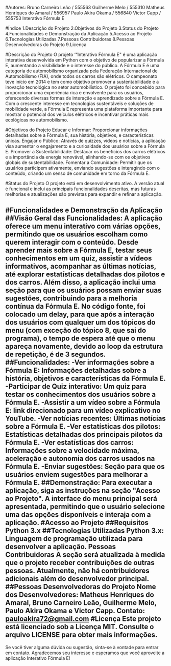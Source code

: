 #Autores:
Bruno Carneiro Leão / 555563
Guilherme Melo / 555310 
Matheus Henriques do Amaral / 556957
Paulo Akira Okama / 556840
Victor Capp / 555753
Interativo Fórmula E

#Índice
1.Descrição do Projeto
2.Objetivos do Projeto
3.Status do Projeto
4.Funcionalidades e Demonstração da Aplicação
5.Acesso ao Projeto
6.Tecnologias Utilizadas
7.Pessoas Contribuidoras
8.Pessoas Desenvolvedoras do Projeto
9.Licença

#Descrição do Projeto
O projeto ‘“Interativo Fórmula E" é uma aplicação interativa desenvolvida em Python com o objetivo de popularizar a Fórmula E, aumentando a visibilidade e o interesse do público. A Fórmula E é uma categoria de automobilismo organizada pela Federação Internacional de Automobilismo (FIA), onde todos os carros são elétricos. O campeonato teve início em 2014 e tem como objetivo promover a sustentabilidade e a inovação tecnológica no setor automobilístico.
O projeto foi concebido para proporcionar uma experiência rica e envolvente para os usuários, oferecendo diversas formas de interação e aprendizado sobre a Fórmula E. Com o crescente interesse em tecnologias sustentáveis e soluções de mobilidade verde, a Fórmula E representa uma plataforma importante para mostrar o potencial dos veículos elétricos e incentivar práticas mais ecológicas no automobilismo.

#Objetivos do Projeto
Educar e Informar: Proporcionar informações detalhadas sobre a Fórmula E, sua história, objetivos, e características únicas.
Engajar o Público: Através de quizzes, vídeos e notícias, a aplicação visa aumentar o engajamento e a curiosidade dos usuários sobre a Fórmula E.
Promover a Sustentabilidade: Destacar os benefícios dos carros elétricos e a importância da energia renovável, alinhando-se com os objetivos globais de sustentabilidade.
Fomentar a Comunidade: Permitir que os usuários participem ativamente, enviando sugestões e interagindo com o conteúdo, criando um senso de comunidade em torno da Fórmula E.

#Status do Projeto
O projeto está em desenvolvimento ativo. A versão atual é funcional e inclui as principais funcionalidades descritas, mas futuras melhorias e atualizações são previstas para expandir e refinar a aplicação.

#Funcionalidades e Demonstração da Aplicação
##Visão Geral das Funcionalidades:
A aplicação oferece um menu interativo com várias opções, permitindo que os usuários escolham como querem interagir com o conteúdo. Desde aprender mais sobre a Fórmula E, testar seus conhecimentos em um quiz, assistir a vídeos informativos, acompanhar as últimas notícias, até explorar estatísticas detalhadas dos pilotos e dos carros. Além disso, a aplicação inclui uma seção para que os usuários possam enviar suas sugestões, contribuindo para a melhoria contínua da Fórmula E. 
No código fonte, foi colocado um delay, para que após a interação dos usuários com qualquer um dos tópicos do menu (com exceção do tópico 8, que sai do programa), o tempo de espera até que o menu apareça novamente, devido ao loop da estrutura de repetição, é de 3 segundos.
##Funcionalidades:
-Ver informações sobre a Fórmula E: Informações detalhadas sobre a história, objetivos e características da Fórmula E.
-Participar de Quiz interativo: Um quiz para testar os conhecimentos dos usuários sobre a Fórmula E.
-Assistir a um vídeo sobre a Fórmula E: link direcionado para um vídeo explicativo no YouTube.
-Ver notícias recentes: Últimas notícias sobre a Fórmula E.
-Ver estatísticas dos pilotos: Estatísticas detalhadas dos principais pilotos da Fórmula E.
-Ver estatísticas dos carros: Informações sobre a velocidade máxima, aceleração e autonomia dos carros usados na Fórmula E.
-Enviar sugestões: Seção para que os usuários enviem sugestões para melhorar a Fórmula E.
##Demonstração:
Para executar a aplicação, siga as instruções na seção "Acesso ao Projeto". A interface do menu principal será apresentada, permitindo que o usuário selecione uma das opções disponíveis e interaja com a aplicação.
#Acesso ao Projeto
##Requisitos
Python 3.x
##Tecnologias Utilizadas
Python 3.x: Linguagem de programação utilizada para desenvolver a aplicação.
Pessoas Contribuidoras
A seção será atualizada à medida que o projeto receber contribuições de outras pessoas. Atualmente, não há contribuidores adicionais além do desenvolvedor principal.
##Pessoas Desenvolvedoras do Projeto
Nome dos Desenvolvedores: Matheus Henriques do Amaral, Bruno Carneiro Leão, Guilherme Melo, Paulo Akira Okama e Victor Capp.
Contato: pauloakira72@gmail.com
#Licença
Este projeto está licenciado sob a Licença MIT. Consulte o arquivo LICENSE para obter mais informações.
--------------------------------------------------------------------------------------------------------------------------------------------------------------------
Se você tiver alguma dúvida ou sugestão, sinta-se à vontade para entrar em contato. Agradecemos seu interesse e esperamos que você aproveite a aplicação Interativo Fórmula E!



